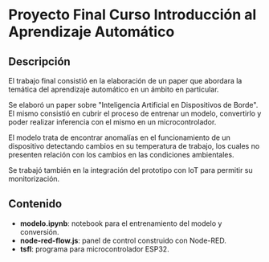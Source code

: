 # Proyecto Final Curso Introducción al Aprendizaje Automático

## Descripción
El trabajo final consistió en la elaboración de un paper que abordara la temática del aprendizaje automático en un ámbito en particular.

Se elaboró un paper sobre "Inteligencia Artificial en Dispositivos de Borde".
El mismo consistió en cubrir el proceso de entrenar un modelo, convertirlo y poder realizar inferencia con el mismo en un microcontrolador.

El modelo trata de encontrar anomalías en el funcionamiento de un dispositivo detectando cambios en su temperatura de trabajo, los cuales no presenten relación con los cambios en las condiciones ambientales.

Se trabajó también en la integración del prototipo con IoT para permitir su monitorización.

## Contenido
- **modelo.ipynb**: notebook para el entrenamiento del modelo y conversión.
- **node-red-flow.js**: panel de control construido con Node-RED.
- **tsfl**: programa para microcontrolador ESP32.

